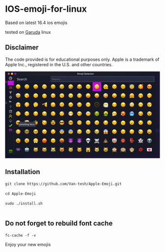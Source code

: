 # IOS-emoji-for-linux

Based on latest 16.4 ios emojis

tested on <a href="https://www.google.com/url?sa=t&source=web&rct=j&url=https://garudalinux.org/downloads.html&ved=2ahUKEwj02-Sxvu_9AhVGQ6QEHc6WCgQQFnoECAoQAQ&usg=AOvVaw0lFq6z7w-VNXqHzKpoK6fv">Garuda</a> linux


## Disclaimer

The code provided is for educational purposes only. Apple is a trademark of Apple Inc., registered in the U.S. and other countries. 


![](./Screenshot_20230321_010548.png)

## Installation
```
git clone https://github.com/Van-tesh/Apple-Emoji.git

cd Apple-Emoji

sudo ./install.sh 


```             
## Do not forget to rebuild font cache
```
fc-cache -f -v
```
Enjoy your new emojis
